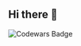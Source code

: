 ## Hi there 👋

![[Codewars Badge](https://www.codewars.com/users/RoNiN-shadow)](https://www.codewars.com/users/RoNiN-shadow/badges/large)

<!--
**RoNiN-shadow/RoNiN-shadow** is a ✨ _special_ ✨ repository because its `README.md` (this file) appears on your GitHub profile.

Here are some ideas to get you started:

- 🔭 I’m currently working on ...
- 🌱 I’m currently learning ...
- 👯 I’m looking to collaborate on ...
- 🤔 I’m looking for help with ...
- 💬 Ask me about ...
- 📫 How to reach me: ...
- 😄 Pronouns: ...
- ⚡ Fun fact: ...
-->
